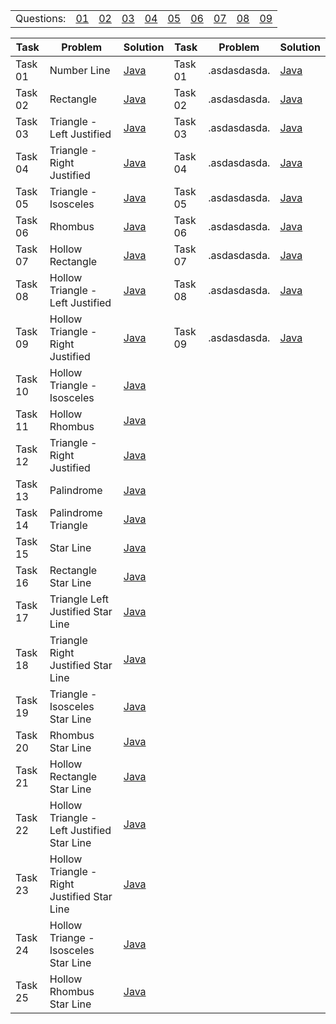 <!-- # CSE111-Lab -->
<table>
  <tbody>
  <tr>
    <td>Questions: </td>
    <td><a href="https://git.io/JvFcF">01</a></td>
    <td><a href="https://git.io/JvFcA">02</a></td>
    <td><a href="https://git.io/JvFcx">03</a></td>
    <td><a href="https://git.io/JvFCf">04</a></td>
    <td><a href="https://git.io/JvFCJ">05</a></td>
    <td><a href="https://git.io/JvFCk">06</a></td>
    <td><a href="https://git.io/JvFCL">07</a></td>
    <td><a href="https://git.io/JvFCt">08</a></td>
    <td><a href="https://git.io/JvFCO">09</a></td>
   </tr>
  </tbody>
</table>
<table>
  <th>Task</th><th>Problem</th><th>Solution</th>
  <th>Task</th><th>Problem</th><th>Solution</th>
  <tbody>
    <tr>
      <td>Task 01</td><td>Number Line</td><td ><a href="https://git.io/JvFcF">Java</a></td>
      <td>Task 01</td><td>.asdasdasda.</td><td><a href="https://git.io/JvFcF">Java</a></td>
    </tr>    
    <tr>
      <td>Task 02</td><td>Rectangle</td><td><a href="https://git.io/JvFcF">Java</a></td>
      <td>Task 02</td><td>.asdasdasda.</td><td><a href="https://git.io/JvFcF">Java</a></td>
    </tr>
    <tr>
      <td>Task 03</td><td>Triangle - Left Justified</td><td><a href="https://git.io/JvFcF">Java</a></td>
      <td>Task 03</td><td>.asdasdasda.</td><td><a href="https://git.io/JvFcF">Java</a></td>
    </tr>
    <tr>
      <td>Task 04</td><td>Triangle - Right Justified</td><td><a href="https://git.io/JvFcF">Java</a></td>
      <td>Task 04</td><td>.asdasdasda.</td><td><a href="https://git.io/JvFcF">Java</a></td>
    </tr>
    <tr>
      <td>Task 05</td><td>Triangle - Isosceles</td><td><a href="https://git.io/JvFcF">Java</a></td>
      <td>Task 05</td><td>.asdasdasda.</td><td><a href="https://git.io/JvFcF">Java</a></td>
    </tr>
    <tr>
      <td>Task 06</td><td>Rhombus</td><td><a href="https://git.io/JvFcF">Java</a></td>
      <td>Task 06</td><td>.asdasdasda.</td><td><a href="https://git.io/JvFcF">Java</a></td>
    </tr>  
    <tr>
      <td>Task 07</td><td>Hollow Rectangle</td><td><a href="https://git.io/JvFcF">Java</a></td>
      <td>Task 07</td><td>.asdasdasda.</td><td><a href="https://git.io/JvFcF">Java</a></td>
    </tr>
    <tr>
      <td>Task 08</td><td>Hollow Triangle - Left Justified</td><td><a href="https://git.io/JvFcF">Java</a></td>
      <td>Task 08</td><td>.asdasdasda.</td><td><a href="https://git.io/JvFcF">Java</a></td>
    </tr>
    <tr>
      <td>Task 09</td><td>Hollow Triangle - Right Justified</td><td><a href="https://git.io/JvFcF">Java</a></td>
      <td>Task 09</td><td>.asdasdasda.</td><td><a href="https://git.io/JvFcF">Java</a></td>
    </tr>
    <tr>
      <td>Task 10</td><td>Hollow Triangle - Isosceles</td><td><a href="https://git.io/JvFcF">Java</a></td>
    </tr>
    <tr>
      <td>Task 11</td><td>Hollow Rhombus</td><td><a href="https://git.io/JvFcF">Java</a></td>
    </tr>
    <tr>
      <td>Task 12</td><td>Triangle - Right Justified</td><td><a href="https://git.io/JvFcF">Java</a></td>
    </tr>
    <tr>
      <td>Task 13</td><td>Palindrome</td><td><a href="https://git.io/JvFcF">Java</a></td>
    </tr>
    <tr>
      <td>Task 14</td><td>Palindrome Triangle</td><td><a href="https://git.io/JvFcF">Java</a></td>
    </tr>
    <tr>
      <td>Task 15</td><td>Star Line</td><td><a href="https://git.io/JvFcF">Java</a></td>
    </tr>
    <tr>
      <td>Task 16</td><td>Rectangle Star Line</td><td><a href="https://git.io/JvFcF">Java</a></td>
    </tr>
    <tr>
      <td>Task 17</td><td>Triangle Left Justified Star Line</td><td><a href="https://git.io/JvFcF">Java</a></td>
    </tr>
    <tr>
      <td>Task 18</td><td>Triangle Right Justified Star Line</td><td><a href="https://git.io/JvFcF">Java</a></td>
    </tr>
    <tr>
      <td>Task 19</td><td>Triangle - Isosceles Star Line</td><td><a href="https://git.io/JvFcF">Java</a></td>
    </tr>
    <tr>
      <td>Task 20</td><td>Rhombus Star Line</td><td><a href="https://git.io/JvFcF">Java</a></td>
    </tr>
    <tr>
      <td>Task 21</td><td>Hollow Rectangle Star Line</td><td><a href="https://git.io/JvFcF">Java</a></td>
    </tr>
    <tr>
      <td>Task 22</td><td>Hollow Triangle - Left Justified Star Line</td><td><a href="https://git.io/JvFcF">Java</a></td>
    </tr>
    <tr>
      <td>Task 23</td><td>Hollow Triangle - Right Justified Star Line</td><td><a href="https://git.io/JvFcF">Java</a></td>
    </tr>
    <tr>
      <td>Task 24</td><td>Hollow Triange - Isosceles Star Line</td><td><a href="https://git.io/JvFcF">Java</a></td>
    </tr>
    <tr>
      <td>Task 25</td><td>Hollow Rhombus Star Line</td><td><a href="https://git.io/JvFcF">Java</a></td>
    </tr>
    <tr>
  </tbody>
  </table>
